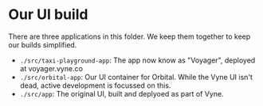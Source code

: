 # Our UI build

There are three applications in this folder. We keep them together to keep our builds
simplified.

* `./src/taxi-playground-app`: The app now know as "Voyager", deployed at voyager.vyne.co
* `./src/orbital-app`: Our UI container for Orbital. While the Vyne UI isn't dead, active development is focussed on
  this.
* `./src/app`: The original UI, built and deplyoed as part of Vyne. 

